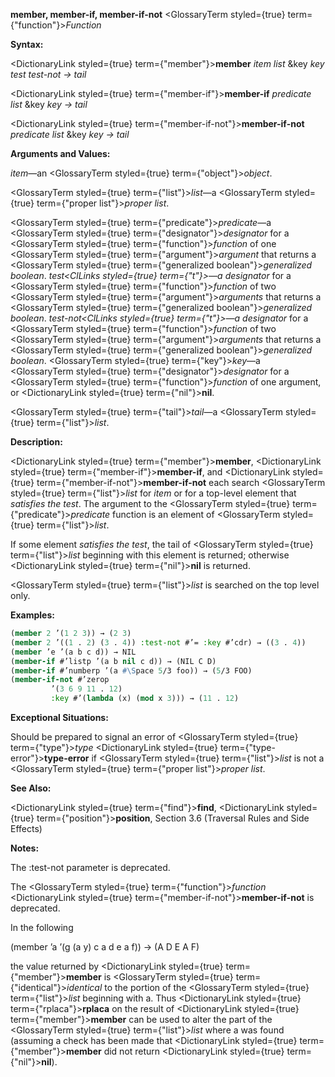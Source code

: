 **member, member-if, member-if-not** <GlossaryTerm styled={true} term={"function"}><i>Function</i></GlossaryTerm> 



**Syntax:** 



<DictionaryLink styled={true} term={"member"}><b>member</b></DictionaryLink> *item list* &amp;key *key test test-not → tail* 



<DictionaryLink styled={true} term={"member-if"}><b>member-if</b></DictionaryLink> *predicate list* &amp;key *key → tail* 



<DictionaryLink styled={true} term={"member-if-not"}><b>member-if-not</b></DictionaryLink> *predicate list* &amp;key *key → tail* 



**Arguments and Values:** 



*item*—an <GlossaryTerm styled={true} term={"object"}><i>object</i></GlossaryTerm>. 



<GlossaryTerm styled={true} term={"list"}><i>list</i></GlossaryTerm>—a <GlossaryTerm styled={true} term={"proper list"}><i>proper list</i></GlossaryTerm>. 



<GlossaryTerm styled={true} term={"predicate"}><i>predicate</i></GlossaryTerm>—a <GlossaryTerm styled={true} term={"designator"}><i>designator</i></GlossaryTerm> for a <GlossaryTerm styled={true} term={"function"}><i>function</i></GlossaryTerm> of one <GlossaryTerm styled={true} term={"argument"}><i>argument</i></GlossaryTerm> that returns a <GlossaryTerm styled={true} term={"generalized boolean"}><i>generalized boolean</i></GlossaryTerm>. *test<ClLinks styled={true} term={"t"}><i>—a </i></ClLinks>designator* for a <GlossaryTerm styled={true} term={"function"}><i>function</i></GlossaryTerm> of two <GlossaryTerm styled={true} term={"argument"}><i>arguments</i></GlossaryTerm> that returns a <GlossaryTerm styled={true} term={"generalized boolean"}><i>generalized boolean</i></GlossaryTerm>. *test-not<ClLinks styled={true} term={"t"}><i>—a </i></ClLinks>designator* for a <GlossaryTerm styled={true} term={"function"}><i>function</i></GlossaryTerm> of two <GlossaryTerm styled={true} term={"argument"}><i>arguments</i></GlossaryTerm> that returns a <GlossaryTerm styled={true} term={"generalized boolean"}><i>generalized boolean</i></GlossaryTerm>. <GlossaryTerm styled={true} term={"key"}><i>key</i></GlossaryTerm>—a <GlossaryTerm styled={true} term={"designator"}><i>designator</i></GlossaryTerm> for a <GlossaryTerm styled={true} term={"function"}><i>function</i></GlossaryTerm> of one argument, or <DictionaryLink styled={true} term={"nil"}><b>nil</b></DictionaryLink>. 



<GlossaryTerm styled={true} term={"tail"}><i>tail</i></GlossaryTerm>—a <GlossaryTerm styled={true} term={"list"}><i>list</i></GlossaryTerm>. 



**Description:** 



<DictionaryLink styled={true} term={"member"}><b>member</b></DictionaryLink>, <DictionaryLink styled={true} term={"member-if"}><b>member-if</b></DictionaryLink>, and <DictionaryLink styled={true} term={"member-if-not"}><b>member-if-not</b></DictionaryLink> each search <GlossaryTerm styled={true} term={"list"}><i>list</i></GlossaryTerm> for *item* or for a top-level element that *satisfies the test*. The argument to the <GlossaryTerm styled={true} term={"predicate"}><i>predicate</i></GlossaryTerm> function is an element of <GlossaryTerm styled={true} term={"list"}><i>list</i></GlossaryTerm>. 



If some element *satisfies the test*, the tail of <GlossaryTerm styled={true} term={"list"}><i>list</i></GlossaryTerm> beginning with this element is returned; otherwise <DictionaryLink styled={true} term={"nil"}><b>nil</b></DictionaryLink> is returned. 



<GlossaryTerm styled={true} term={"list"}><i>list</i></GlossaryTerm> is searched on the top level only. 







 



 



**Examples:**
```lisp
(member 2 ’(1 2 3)) → (2 3) 
(member 2 ’((1 . 2) (3 . 4)) :test-not #’= :key #’cdr) → ((3 . 4)) 
(member ’e ’(a b c d)) → NIL 
(member-if #’listp ’(a b nil c d)) → (NIL C D) 
(member-if #’numberp ’(a #\Space 5/3 foo)) → (5/3 FOO) 
(member-if-not #’zerop 
		 ’(3 6 9 11 . 12) 
		 :key #’(lambda (x) (mod x 3))) → (11 . 12) 
```
**Exceptional Situations:** 



Should be prepared to signal an error of <GlossaryTerm styled={true} term={"type"}><i>type</i></GlossaryTerm> <DictionaryLink styled={true} term={"type-error"}><b>type-error</b></DictionaryLink> if <GlossaryTerm styled={true} term={"list"}><i>list</i></GlossaryTerm> is not a <GlossaryTerm styled={true} term={"proper list"}><i>proper list</i></GlossaryTerm>. 



**See Also:** 



<DictionaryLink styled={true} term={"find"}><b>find</b></DictionaryLink>, <DictionaryLink styled={true} term={"position"}><b>position</b></DictionaryLink>, Section 3.6 (Traversal Rules and Side Effects) 



**Notes:** 



The :test-not parameter is deprecated. 



The <GlossaryTerm styled={true} term={"function"}><i>function</i></GlossaryTerm> <DictionaryLink styled={true} term={"member-if-not"}><b>member-if-not</b></DictionaryLink> is deprecated. 



In the following 



(member ’a ’(g (a y) c a d e a f)) → (A D E A F) 



the value returned by <DictionaryLink styled={true} term={"member"}><b>member</b></DictionaryLink> is <GlossaryTerm styled={true} term={"identical"}><i>identical</i></GlossaryTerm> to the portion of the <GlossaryTerm styled={true} term={"list"}><i>list</i></GlossaryTerm> beginning with a. Thus <DictionaryLink styled={true} term={"rplaca"}><b>rplaca</b></DictionaryLink> on the result of <DictionaryLink styled={true} term={"member"}><b>member</b></DictionaryLink> can be used to alter the part of the <GlossaryTerm styled={true} term={"list"}><i>list</i></GlossaryTerm> where a was found (assuming a check has been made that <DictionaryLink styled={true} term={"member"}><b>member</b></DictionaryLink> did not return <DictionaryLink styled={true} term={"nil"}><b>nil</b></DictionaryLink>). 



